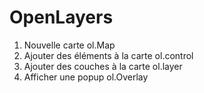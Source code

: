 # OpenLayers
1. Nouvelle carte ol.Map 
2. Ajouter des éléments à la carte ol.control
3. Ajouter des couches à la carte ol.layer
4. Afficher une popup ol.Overlay
